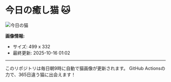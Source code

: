 # 今日の癒し猫 🐱

![今日の猫](https://cdn2.thecatapi.com/images/79o.jpg)

**画像情報:**
- サイズ: 499 x 332
- 最終更新: 2025-10-16 01:02

---

このリポジトリは毎日朝9時に自動で猫画像が更新されます。
GitHub Actionsの力で、365日違う猫に出会えます！
